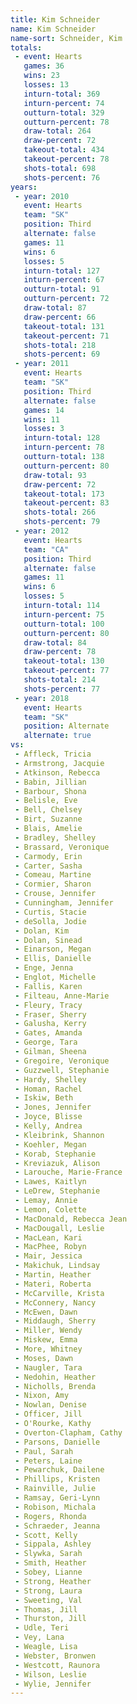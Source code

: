 ```yaml
---
title: Kim Schneider
name: Kim Schneider
name-sort: Schneider, Kim
totals:
 - event: Hearts
   games: 36
   wins: 23
   losses: 13
   inturn-total: 369
   inturn-percent: 74
   outturn-total: 329
   outturn-percent: 78
   draw-total: 264
   draw-percent: 72
   takeout-total: 434
   takeout-percent: 78
   shots-total: 698
   shots-percent: 76
years:
 - year: 2010
   event: Hearts
   team: "SK"
   position: Third
   alternate: false
   games: 11
   wins: 6
   losses: 5
   inturn-total: 127
   inturn-percent: 67
   outturn-total: 91
   outturn-percent: 72
   draw-total: 87
   draw-percent: 66
   takeout-total: 131
   takeout-percent: 71
   shots-total: 218
   shots-percent: 69
 - year: 2011
   event: Hearts
   team: "SK"
   position: Third
   alternate: false
   games: 14
   wins: 11
   losses: 3
   inturn-total: 128
   inturn-percent: 78
   outturn-total: 138
   outturn-percent: 80
   draw-total: 93
   draw-percent: 72
   takeout-total: 173
   takeout-percent: 83
   shots-total: 266
   shots-percent: 79
 - year: 2012
   event: Hearts
   team: "CA"
   position: Third
   alternate: false
   games: 11
   wins: 6
   losses: 5
   inturn-total: 114
   inturn-percent: 75
   outturn-total: 100
   outturn-percent: 80
   draw-total: 84
   draw-percent: 78
   takeout-total: 130
   takeout-percent: 77
   shots-total: 214
   shots-percent: 77
 - year: 2018
   event: Hearts
   team: "SK"
   position: Alternate
   alternate: true
vs:
 - Affleck, Tricia
 - Armstrong, Jacquie
 - Atkinson, Rebecca
 - Babin, Jillian
 - Barbour, Shona
 - Belisle, Eve
 - Bell, Chelsey
 - Birt, Suzanne
 - Blais, Amelie
 - Bradley, Shelley
 - Brassard, Veronique
 - Carmody, Erin
 - Carter, Sasha
 - Comeau, Martine
 - Cormier, Sharon
 - Crouse, Jennifer
 - Cunningham, Jennifer
 - Curtis, Stacie
 - deSolla, Jodie
 - Dolan, Kim
 - Dolan, Sinead
 - Einarson, Megan
 - Ellis, Danielle
 - Enge, Jenna
 - Englot, Michelle
 - Fallis, Karen
 - Filteau, Anne-Marie
 - Fleury, Tracy
 - Fraser, Sherry
 - Galusha, Kerry
 - Gates, Amanda
 - George, Tara
 - Gilman, Sheena
 - Gregoire, Veronique
 - Guzzwell, Stephanie
 - Hardy, Shelley
 - Homan, Rachel
 - Iskiw, Beth
 - Jones, Jennifer
 - Joyce, Blisse
 - Kelly, Andrea
 - Kleibrink, Shannon
 - Koehler, Megan
 - Korab, Stephanie
 - Kreviazuk, Alison
 - Larouche, Marie-France
 - Lawes, Kaitlyn
 - LeDrew, Stephanie
 - Lemay, Annie
 - Lemon, Colette
 - MacDonald, Rebecca Jean
 - MacDougall, Leslie
 - MacLean, Kari
 - MacPhee, Robyn
 - Mair, Jessica
 - Makichuk, Lindsay
 - Martin, Heather
 - Materi, Roberta
 - McCarville, Krista
 - McConnery, Nancy
 - McEwen, Dawn
 - Middaugh, Sherry
 - Miller, Wendy
 - Miskew, Emma
 - More, Whitney
 - Moses, Dawn
 - Naugler, Tara
 - Nedohin, Heather
 - Nicholls, Brenda
 - Nixon, Amy
 - Nowlan, Denise
 - Officer, Jill
 - O'Rourke, Kathy
 - Overton-Clapham, Cathy
 - Parsons, Danielle
 - Paul, Sarah
 - Peters, Laine
 - Pewarchuk, Dailene
 - Phillips, Kristen
 - Rainville, Julie
 - Ramsay, Geri-Lynn
 - Robison, Michala
 - Rogers, Rhonda
 - Schraeder, Jeanna
 - Scott, Kelly
 - Sippala, Ashley
 - Slywka, Sarah
 - Smith, Heather
 - Sobey, Lianne
 - Strong, Heather
 - Strong, Laura
 - Sweeting, Val
 - Thomas, Jill
 - Thurston, Jill
 - Udle, Teri
 - Vey, Lana
 - Weagle, Lisa
 - Webster, Bronwen
 - Westcott, Raunora
 - Wilson, Leslie
 - Wylie, Jennifer
---
```

